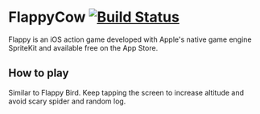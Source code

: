 # FlappyCow  [![Build Status](https://travis-ci.org/aromajoin/jp-shipping-rate.svg?branch=master)](https://travis-ci.org/aromajoin/jp-shipping-rate)

Flappy is an iOS action game developed with Apple's native game engine SpriteKit and available free on the App Store. 

## How to play
Similar to Flappy Bird. Keep tapping the screen to increase altitude and avoid scary spider and random log.
